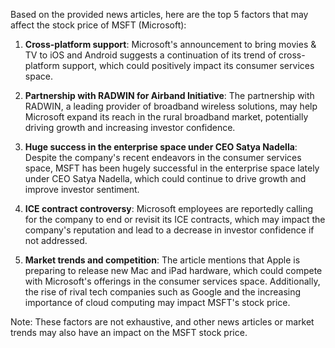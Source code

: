 Based on the provided news articles, here are the top 5 factors that may affect the stock price of MSFT (Microsoft):

1. **Cross-platform support**: Microsoft's announcement to bring movies & TV to iOS and Android suggests a continuation of its trend of cross-platform support, which could positively impact its consumer services space.

2. **Partnership with RADWIN for Airband Initiative**: The partnership with RADWIN, a leading provider of broadband wireless solutions, may help Microsoft expand its reach in the rural broadband market, potentially driving growth and increasing investor confidence.

3. **Huge success in the enterprise space under CEO Satya Nadella**: Despite the company's recent endeavors in the consumer services space, MSFT has been hugely successful in the enterprise space lately under CEO Satya Nadella, which could continue to drive growth and improve investor sentiment.

4. **ICE contract controversy**: Microsoft employees are reportedly calling for the company to end or revisit its ICE contracts, which may impact the company's reputation and lead to a decrease in investor confidence if not addressed.

5. **Market trends and competition**: The article mentions that Apple is preparing to release new Mac and iPad hardware, which could compete with Microsoft's offerings in the consumer services space. Additionally, the rise of rival tech companies such as Google and the increasing importance of cloud computing may impact MSFT's stock price.

Note: These factors are not exhaustive, and other news articles or market trends may also have an impact on the MSFT stock price.